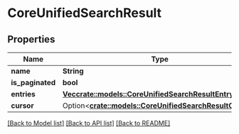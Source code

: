 # CoreUnifiedSearchResult

## Properties

Name | Type | Description | Notes
------------ | ------------- | ------------- | -------------
**name** | **String** |  | 
**is_paginated** | **bool** |  | 
**entries** | [**Vec<crate::models::CoreUnifiedSearchResultEntry>**](CoreUnifiedSearchResultEntry.md) |  | 
**cursor** | Option<[**crate::models::CoreUnifiedSearchResultCursor**](CoreUnifiedSearchResult_cursor.md)> |  | 

[[Back to Model list]](../README.md#documentation-for-models) [[Back to API list]](../README.md#documentation-for-api-endpoints) [[Back to README]](../README.md)


